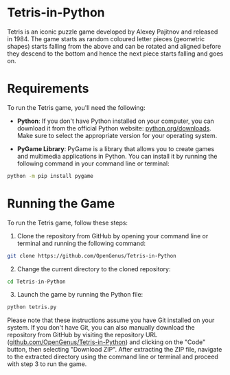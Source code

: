 # Tetris-in-Python

Tetris is an iconic puzzle game developed by Alexey Pajitnov and released in 1984. The game starts as random coloured letter pieces (geometric shapes) starts falling from the above and can be rotated and aligned before they descend to the bottom and hence the next piece starts falling and goes on.

# Requirements

To run the Tetris game, you'll need the following:

* **Python**: If you don't have Python installed on your computer, you can download it from the official Python website: [python.org/downloads](https://www.python.org/downloads/). Make sure to select the appropriate version for your operating system.

* **PyGame Library**: PyGame is a library that allows you to create games and multimedia applications in Python. You can install it by running the following command in your command line or terminal:

```bash
python -m pip install pygame
```

# Running the Game

To run the Tetris game, follow these steps:

1. Clone the repository from GitHub by opening your command line or terminal and running the following command:

```bash
git clone https://github.com/OpenGenus/Tetris-in-Python
```

2. Change the current directory to the cloned repository:

```bash
cd Tetris-in-Python
```

3. Launch the game by running the Python file:

```bash
python tetris.py
```

Please note that these instructions assume you have Git installed on your system. If you don't have Git, you can also manually download the repository from GitHub by visiting the repository URL ([github.com/OpenGenus/Tetris-in-Python](https://github.com/itz-Mathankumar/Tetris-in-Python)) and clicking on the "Code" button, then selecting "Download ZIP". After extracting the ZIP file, navigate to the extracted directory using the command line or terminal and proceed with step 3 to run the game.
